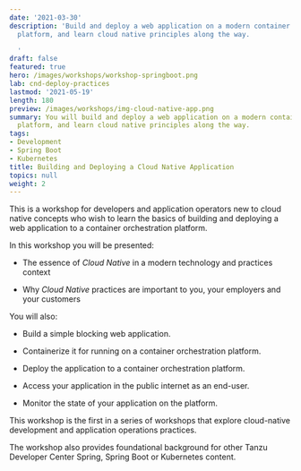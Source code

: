 ```yaml
---
date: '2021-03-30'
description: 'Build and deploy a web application on a modern container orchestration
  platform, and learn cloud native principles along the way.

  '
draft: false
featured: true
hero: /images/workshops/workshop-springboot.png
lab: cnd-deploy-practices
lastmod: '2021-05-19'
length: 180
preview: /images/workshops/img-cloud-native-app.png
summary: You will build and deploy a web application on a modern container orchestration
  platform, and learn cloud native principles along the way.
tags:
- Development
- Spring Boot
- Kubernetes
title: Building and Deploying a Cloud Native Application
topics: null
weight: 2
---
```


This is a workshop for developers and application operators
new to cloud native concepts who wish to learn the basics of
building and deploying a web application to a container
orchestration platform.

In this workshop you will be presented:

-   The essence of *Cloud Native* in a modern technology
    and practices context

-   Why *Cloud Native* practices are important to you,
    your employers and your customers

You will also:

-   Build a simple blocking web application.

-   Containerize it for running on a container orchestration platform.

-   Deploy the application to a container orchestration platform.

-   Access your application in the public internet as an end-user.

-   Monitor the state of your application on the platform.

This workshop is the first in a series of workshops that explore
cloud-native development and application operations practices.

The workshop also provides foundational background for other Tanzu
Developer Center Spring, Spring Boot or Kubernetes content.